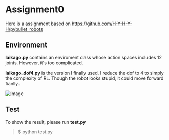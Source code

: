 # Assignment0

Here is a assignment based on https://github.com/H-Y-H-Y-H/pybullet_robots

## Environment

**laikago.py** contains an enviroment class whose action spaces includes 12 joints. However, it's too complicated.

**laikago_dof4.py** is the version I finally used. I reduce the dof to 4 to simply the complexity of RL. Though the robot looks stupid, it could move forward fianlly..

![image](https://github.com/Genteki/coursework0/blob/master/img.gif)

## Test

To show the result, please run **test.py**
> $ python test.py
